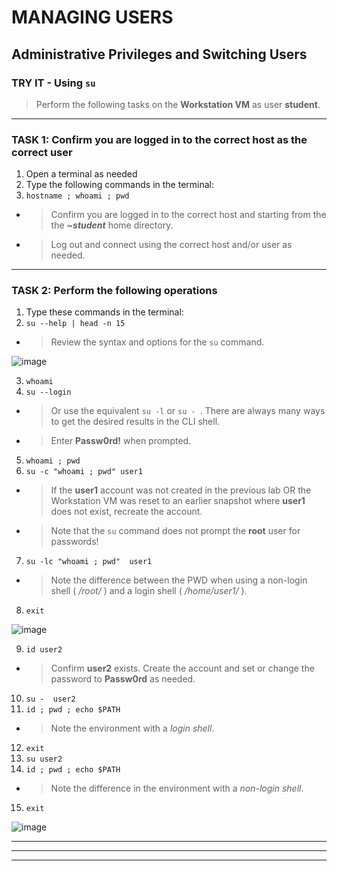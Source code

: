 # MANAGING USERS
## Administrative Privileges and Switching Users

### TRY IT - Using `su`

> Perform the following tasks on the **Workstation VM** as user **student**.

******
### TASK 1: Confirm you are logged in to the correct host as the correct user
1. Open a terminal as needed
2. Type the following commands in the terminal:
3. `hostname ; whoami ; pwd `
- > Confirm you are logged in to the correct host and starting from the the ***~student*** home directory.
- > Log out and connect using the correct host and/or user as needed.
******
### TASK 2: Perform the following operations
1. Type these commands in the terminal: 
2. `su --help | head -n 15  `
- > Review the syntax and options for the `su` command.

![image](https://user-images.githubusercontent.com/36435980/145692673-e2897a5c-e1e0-4dcd-8f36-898a12dad771.png)

3. `whoami `
4. `su --login `
- > Or use the equivalent `su -l` or `su - `. There are always many ways to get the desired results in the CLI shell.
- > Enter **Passw0rd!** when prompted.
5. `whoami ; pwd `
6.  `su -c "whoami ; pwd" user1  `
- > If the **user1** account was not created in the previous lab OR the Workstation VM was reset to an earlier snapshot where **user1** does not exist, recreate the account.
- > Note that the `su` command does not prompt the **root** user for passwords! 
7. `su -lc "whoami ; pwd"  user1 `
- > Note the difference between the PWD when using a non-login shell ( */root/* ) and a login shell ( */home/user1/* ).  
8. `exit `

![image](https://user-images.githubusercontent.com/36435980/145692898-fb0ac31e-b019-49a0-a0a0-e12664f64d53.png)

9. `id user2 `
- > Confirm **user2** exists.  Create the account and set or change the password to **Passw0rd** as needed.
10. `su -  user2 `
11. `id ; pwd ; echo $PATH `
- > Note the environment with a *login shell*.
12. ` exit `
13. `su user2 `
14. `id ; pwd ; echo $PATH `
- > Note the difference in the environment with a *non-login shell*.
15. `exit `

![image](https://user-images.githubusercontent.com/36435980/145693534-e6a3337b-650d-430b-8ece-c4034e915e88.png)


******

******

******

